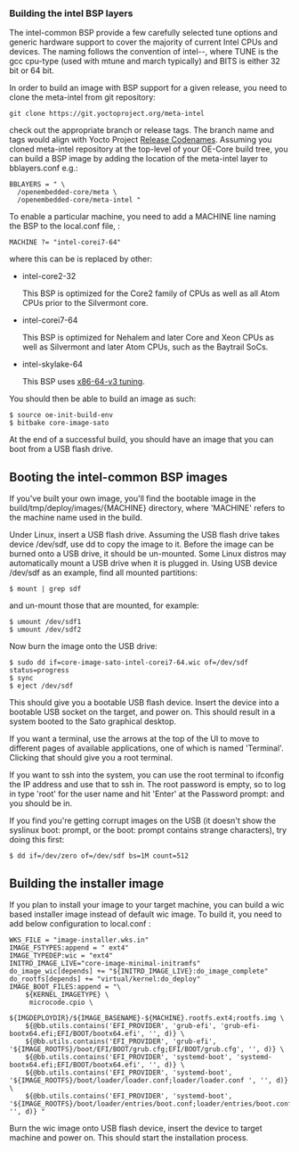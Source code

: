 ### Building the intel BSP layers

The intel-common BSP provide a few carefully selected tune options and
generic hardware support to cover the majority of current Intel CPUs and
devices. The naming follows the convention of intel-<TUNE>-<BITS>, where
TUNE is the gcc cpu-type (used with mtune and march typically) and BITS
is either 32 bit or 64 bit.

In order to build an image with BSP support for a given release, you
need to clone the meta-intel from git repository:
```
git clone https://git.yoctoproject.org/meta-intel 
```

check out the appropriate branch or release tags. The branch name and tags
would align with Yocto Project 
[Release Codenames](https://wiki.yoctoproject.org/wiki/Releases).
Assuming you cloned meta-intel repository at the top-level of your
OE-Core build tree, you can build a BSP image by adding the location of
the meta-intel layer to bblayers.conf e.g.:
```
BBLAYERS = " \
  /openembedded-core/meta \
  /openembedded-core/meta-intel "
```

To enable a particular machine, you need to add a MACHINE line naming
the BSP to the local.conf file, :
```
MACHINE ?= "intel-corei7-64"
```

where this can be is replaced by other:

 - intel-core2-32

   This BSP is optimized for the Core2 family of CPUs as well as all
   Atom CPUs prior to the Silvermont core.

 - intel-corei7-64

   This BSP is optimized for Nehalem and later Core and Xeon CPUs as
   well as Silvermont and later Atom CPUs, such as the Baytrail SoCs.

 - intel-skylake-64

   This BSP uses [x86-64-v3 tuning](https://gcc.gnu.org/onlinedocs/gcc/x86-Options.html).

You should then be able to build an image as such:
```
$ source oe-init-build-env
$ bitbake core-image-sato
```

At the end of a successful build, you should have an image that
you can boot from a USB flash drive.


## Booting the intel-common BSP images

If you've built your own image, you'll find the bootable
image in the build/tmp/deploy/images/{MACHINE} directory, where
'MACHINE' refers to the machine name used in the build.

Under Linux, insert a USB flash drive.  Assuming the USB flash drive
takes device /dev/sdf, use dd to copy the image to it.  Before the image
can be burned onto a USB drive, it should be un-mounted. Some Linux distros
may automatically mount a USB drive when it is plugged in. Using USB device
/dev/sdf as an example, find all mounted partitions:
```
$ mount | grep sdf
```

and un-mount those that are mounted, for example:
```
$ umount /dev/sdf1
$ umount /dev/sdf2
```

Now burn the image onto the USB drive:
```
$ sudo dd if=core-image-sato-intel-corei7-64.wic of=/dev/sdf status=progress
$ sync
$ eject /dev/sdf
```

This should give you a bootable USB flash device.  Insert the device
into a bootable USB socket on the target, and power on.  This should
result in a system booted to the Sato graphical desktop.

If you want a terminal, use the arrows at the top of the UI to move to
different pages of available applications, one of which is named
'Terminal'.  Clicking that should give you a root terminal.

If you want to ssh into the system, you can use the root terminal to
ifconfig the IP address and use that to ssh in.  The root password is
empty, so to log in type 'root' for the user name and hit 'Enter' at
the Password prompt: and you should be in.

If you find you're getting corrupt images on the USB (it doesn't show
the syslinux boot: prompt, or the boot: prompt contains strange
characters), try doing this first:
```
$ dd if=/dev/zero of=/dev/sdf bs=1M count=512
```

## Building the installer image

If you plan to install your image to your target machine, you can build a wic
based installer image instead of default wic image. To build it, you need to
add below configuration to local.conf :

```
WKS_FILE = "image-installer.wks.in"
IMAGE_FSTYPES:append = " ext4"
IMAGE_TYPEDEP:wic = "ext4"
INITRD_IMAGE_LIVE="core-image-minimal-initramfs"
do_image_wic[depends] += "${INITRD_IMAGE_LIVE}:do_image_complete"
do_rootfs[depends] += "virtual/kernel:do_deploy"
IMAGE_BOOT_FILES:append = "\
    ${KERNEL_IMAGETYPE} \
     microcode.cpio \
    ${IMGDEPLOYDIR}/${IMAGE_BASENAME}-${MACHINE}.rootfs.ext4;rootfs.img \
    ${@bb.utils.contains('EFI_PROVIDER', 'grub-efi', 'grub-efi-bootx64.efi;EFI/BOOT/bootx64.efi', '', d)} \
    ${@bb.utils.contains('EFI_PROVIDER', 'grub-efi', '${IMAGE_ROOTFS}/boot/EFI/BOOT/grub.cfg;EFI/BOOT/grub.cfg', '', d)} \
    ${@bb.utils.contains('EFI_PROVIDER', 'systemd-boot', 'systemd-bootx64.efi;EFI/BOOT/bootx64.efi', '', d)} \
    ${@bb.utils.contains('EFI_PROVIDER', 'systemd-boot', '${IMAGE_ROOTFS}/boot/loader/loader.conf;loader/loader.conf ', '', d)} \
    ${@bb.utils.contains('EFI_PROVIDER', 'systemd-boot', '${IMAGE_ROOTFS}/boot/loader/entries/boot.conf;loader/entries/boot.conf', '', d)} "
```

Burn the wic image onto USB flash device, insert the device to target machine
and power on. This should start the installation process.


